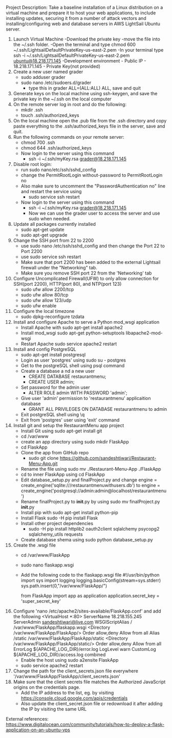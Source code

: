 Project Description:
Take a baseline installation of a Linux distribution on a virtual machine and prepare it to host your web
applications, to include installing updates, securing it from a number of attack vectors and 
installing/configuring web and database servers in AWS LightSail Ubuntu server.
1) Launch Virtual Machine
	-Download  the private key
	-move the file into the ~/.ssh folder.
	-Open the terminal and type chmod 600 ~/.ssh/LightsailDefaultPrivateKey-us-east-2.pem
	-In your terminal type ssh -i ~/.ssh/LightsailDefaultPrivateKey-us-east-2.pem ubuntu@18.218.171.145
	-Development environment
		- Public IP - 18.218.171.145
		- Private Key(not provided)
2) Create a new user named grader
	- sudo adduser grader
	- sudo nano /etc/sudoers.d/grader
		- type this in grader ALL=(ALL:ALL) ALL, save and quit
3) Generate keys on the local machine using ssh-keygen, and save the private key in the ~/.ssh on the local computer
4) On the remote server log in root and do the following:
	- mkdir .ssh
	- touch .ssh/authorized_keys
5) On the local machine open the .pub file from the .ssh directory and copy paste everything to the
.ssh/authorized_keys file in the server, save and quit.
6) Run the following commands on your remote server:
	- chmod 700 .ssh
	- chmod 644 .ssh/authorized_keys
	- Now login to the server using this command
		- ssh -i ~/.ssh/myKey.rsa grader@18.218.171.145
7) Disable root login:
	- run sudo nano/etc/ssh/sshd_config
	- change the PermitRootLogin without-password to PermitRootLogin no
	- Also make sure to uncomment the "PasswordAuthentication no" line and restart the service using
		- sudo service ssh restart
	- Now login to the server using this command
		- ssh -i ~/.ssh/myKey.rsa grader@18.218.171.145
		- Now we can use the grader user to access the server and use sudo when needed.
8) Update all packages currently installed
	- sudo apt-get update
	- sudo apt-get upgrade
9) Change the SSH port from 22 to 2200
	- use sudo nano /etc/ssh/sshd_config and then change the Port 22 to Port 2200
	- use sudo service ssh restart
	- Make sure that port 2200 has been added to the external Lightsail firewall under the "Networking" tab.
	- Make sure you remove SSH port 22 from the 'Networking' tab
10) Configure Uncomplicated Firewall(UFW) to only allow connection for SSH(port 2200), HTTP(port 80), and NTP(port 123)
	- sudo ufw allow 2200/tcp
	- sudo ufw allow 80/tcp
	- sudo ufw allow 123/udp
	- sudo ufw enable
11) Configure the local timezone
	- sudo dpkg-reconfigure tzdata
12) Install and configure Apache to serve a Python mod_wsgi application
	- Install Apache with sudo apt-get install apache2
	- Install mod_wsgi sudo apt-get python-setuptools libapache2-mod-wsgi
	- Restart Apache sudo service apache2 restart
13) Install and config PostgreSQL
	- sudo apt-get install postgresql
	- Login as user 'postgres' using sudo su - postgres
	- Get to the postgreSQL shell using psql command
	- Create a database a nd a new user
		- CREATE DATABASE restaurantmenu;
		- CREATE USER admin;
	- Set password for the admin user
		- ALTER ROLE admin WITH PASSWORD 'admin';
	- Give user 'admin' permission to 'restaurantmenu' applicaition database
		- GRANT ALL PRIVILEGES ON DATABASE restaurantmenu to admin
	- Exit postgreSQL shell using \q
	- Exit from 'postgres' user using 'exit' command
14) Install git and setup the RestaurantMenu app project 
	- Install Git using sudo apt-get install git
	- cd /var/www
	- create an app directory using sudo mkdir FlaskApp
	- cd FlaskApp
	- Clone the app from GitHub repo
		- sudo git clone https://github.com/sandeshtiwari/Restaurant-Menu-App.git
	- Rename the file using sudo mv ./Restaurant-Menu-App ./FlaskApp
	- cd to inner FlaskApp using cd FlaskApp
	- Edit database_setup.py and finalProject.py and change engine = create_engine('sqlite:///restaurantmenuwithusers.db')
	  to engine = create_engine('postgresql://admin:admin@localhost/restaurantmenu')
	- Rename finalProject.py to __init__.py by using sudo mv finalProject.py __init__.py
	- Install pip with sudo apt-get install python-pip
	- Install Flask sudo -H pip install Flask
	- Install other project dependencies
		- sudo -H pip install httplib2 oauth2client sqlalchemy psycopg2 sqlalchemy_utils requests
	- Create database shema using sudo python database_setup.py
15) Create the .wsgi file
	- cd /var/www/FlaskApp
	- sudo nano flaskapp.wsgi
	- Add the following code to the flaskapp.wsgi file
		#!/usr/bin/python
		import sys
		import logging
		logging.basicConfig(stream=sys.stderr)
		sys.path.insert(0,"/var/www/FlaskApp/")

		from FlaskApp import app as application
		application.secret_key = 'super_secret_key'
16) Configure 'nano /etc/apache2/sites-available/FlaskApp.conf' and add the following
	<VirtualHost *:80>
		ServerName 18.218.155.245
		ServerAdmin sandeshtiwari@live.com
		WSGIScriptAlias / /var/www/FlaskApp/flaskapp.wsgi
		<Directory /var/www/FlaskApp/FlaskApp/>
			Order allow,deny
			Allow from all
		</Directory>
		Alias /static /var/www/FlaskApp/FlaskApp/static
		<Directory /var/www/FlaskApp/FlaskApp/static/>
			Order allow,deny
			Allow from all
		</Directory>
		ErrorLog ${APACHE_LOG_DIR}/error.log
		LogLevel warn
		CustomLog ${APACHE_LOG_DIR}/access.log combined
	</VirtualHost>
	- Enable the host using sudo a2ensite FlaskApp
	- sudo service apache2 restart
17) Change the path for the client_secrets.json file everywhere
	'/var/www/FlaskApp/FlaskApp/client_secrets.json'
18) Make sure that the client secrets file matches the Authorized JavaScript origins on the credentials page.
	- Add the IP address to the list, eg. by visiting https://console.cloud.google.com/apis/credentials
	- Also update the client_secret.json file or redownload it after adding the IP by visiting the same URL


External references: https://www.digitalocean.com/community/tutorials/how-to-deploy-a-flask-application-on-an-ubuntu-vps
